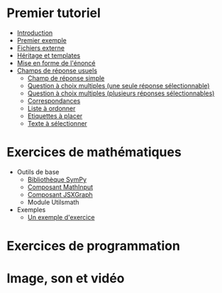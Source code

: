 # Premier tutoriel

* [Introduction](intro_tutoriel.md)
* [Premier exemple](premier_exemple.md)
* [Fichiers externe](fichier_externe.md)
* [Héritage et templates](heritage.md)
* [Mise en forme de l'énoncé](forme_enonce.md)
* [Champs de réponse usuels]()
    * [Champ de réponse simple](input.md)
    * [Question à choix multiples (une seule réponse sélectionnable)](radio.md)
    * [Question à choix multiples (plusieurs réponses sélectionnables)](checkbox.md)
    * [Correspondances](matchlist.md)
    * [Liste à ordonner](sortlist.md)
    * [Etiquettes à placer](dragdrop.md)
    * [Texte à sélectionner](textselect.md)
   
# Exercices de mathématiques

* Outils de base
    * [Bibliothèque SymPy](sympy.md)
    * [Composant MathInput](composant_mathinput.md)
    * [Composant JSXGraph](composant_jsxgraph.md)
    * Module Utilsmath
* Exemples
    * [Un exemple d'exercice](premier_exemple_math.md)
    
# Exercices de programmation

# Image, son et vidéo
